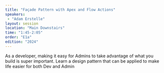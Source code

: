 ```yaml
---
title: "Façade Pattern with Apex and Flow Actions"
speakers:
 - "Adam Erstelle"
layout: session
location: "Main Downstairs"
time: "1:45-2:05"
order: "E1a"
edition: "2024"
---
```


As a developer, making it easy for Admins to take advantage of what you build is super important. Learn a design pattern that can be applied to make life easier for both Dev and Admin